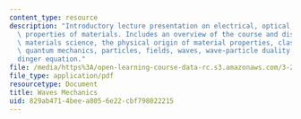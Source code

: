 ```yaml
---
content_type: resource
description: "Introductory lecture presentation on electrical, optical, and magnetic\
  \ properties of materials. Includes an overview of the course and discussion of\
  \ materials science, the physical origin of material properties, classical mechanics,\
  \ quantum mechanics, particles, fields, waves, wave-particle duality, and  the Schr\xF6\
  dinger equation."
file: /media/https%3A/open-learning-course-data-rc.s3.amazonaws.com/3-23-electrical-optical-and-magnetic-properties-of-materials-fall-2007/829ab4714beea8056e22cbf798022215_clean1.pdf
file_type: application/pdf
resourcetype: Document
title: Waves Mechanics
uid: 829ab471-4bee-a805-6e22-cbf798022215
---
```

